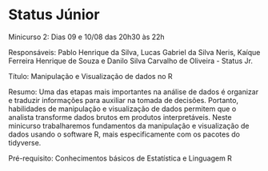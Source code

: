 # Status Júnior

Minicurso 2:  Dias 09 e 10/08 das 20h30 às 22h

Responsáveis: Pablo Henrique da Silva, Lucas Gabriel da Silva Neris, Kaíque Ferreira Henrique de Souza e Danilo Silva Carvalho de Oliveira  - Status Jr. 


Título: Manipulação e Visualização de dados no R


Resumo: Uma das etapas mais importantes na análise de dados é organizar e traduzir informações para auxiliar na tomada de decisões. Portanto, habilidades de manipulação e visualização de dados permitem que o analista transforme dados brutos em produtos interpretáveis. Neste minicurso trabalharemos fundamentos da manipulação e visualização de dados usando o software R, mais especificamente com os pacotes do tidyverse.

Pré-requisito: Conhecimentos básicos de Estatística e Linguagem R
